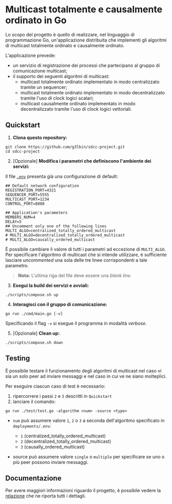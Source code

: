 # Multicast totalmente e causalmente ordinato in Go

Lo scopo del progetto è quello di realizzare, nel linguaggio di programmazione Go, un'applicazione distribuita che implementi gli algoritmi di multicast totalmente ordinato e causalmente ordinato.

L'applicazione prevede:
- un servizio di registrazione dei processi che partecipano al gruppo di comunicazione multicast;
- il supporto dei seguenti algoritmi di multicast:
  - multicast totalmente ordinato implementato in modo centralizzato tramite un sequencer;
  - multicast totalmente ordinato implementato in modo decentralizzato tramite l'uso di clock logici scalari;
  - multicast causalmente ordinato implementato in modo decentralizzato tramite l'uso di clock logici vettoriali.

## Quickstart

1. **Clona questo repository:**

```
git clone https://github.com/g3lbin/sdcc-project.git
cd sdcc-project
```

2. [Opzionale] **Modifica i parametri che definiscono l'ambiente dei servizi:**

Il file [`.env`](deployments/.env) presenta già una configurazione di default:
```
## Default network configuration
REGISTRATION_PORT=4321
SEQUENCER_PORT=5555
MULTICAST_PORT=1234
CONTROL_PORT=8888

## Application's parameters
MEMBERS_NUM=4
DELAY=5
## Uncomment only one of the following lines
MULTI_ALGO=centralized_totally_ordered_multicast
# MULTI_ALGO=decentralized_totally_ordered_multicast
# MULTI_ALGO=causally_ordered_multicast

```
È possibile cambiare il valore di tutti i parametri ad eccezione di `MULTI_ALGO`. Per specificare l'algoritmo di multicast che si intende utilizzare, è sufficiente lasciare *uncommented* una sola delle tre linee corrispondenti a tale parametro.

> **Nota:** L'ultima riga del file deve essere una *blank line*.

3. **Esegui la build dei servizi e avviali:**

```
./scripts/compose.sh up
```

4. **Interagisci con il gruppo di comunicazione:**
```
go run ./cmd/main.go [-v]
```
Specificando il flag `-v` si esegue il programma in modalità *verbose*.

5. [Opzionale] **Clean up:**
```
./scripts/compose.sh down
```

## Testing
È possibile testare il funzionamento degli algoritmi di multicast nel caso vi sia un solo peer ad inviare messaggi e nel caso in cui ve ne siano molteplici.

Per eseguire ciascun caso di test è necessario:
1. ripercorrere i passi `2` e `3` descritti in `Quickstart` 
2. lanciare il comando:
  ```
  go run ./test/test.go -algorithm <num> -source <type>
  ```
  - `num` può assumere valore `1`, `2` o `3` a seconda dell'algoritmo specificato in `deployments/.env`:

    - `1` (centralized_totally_ordered_multicast)
    - `2` (decentralized_totally_ordered_multicast)
    - `3` (causally_ordered_multicast)
  - source può assumere valore `single` o `multiple` per specificare se uno o più peer possono inviare messaggi.

## Documentazione
Per avere maggiori informazioni riguardo il progetto, è possibile vedere la [relazione](docs/relazione.pdf) che ne riporta tutti i dettagli.
